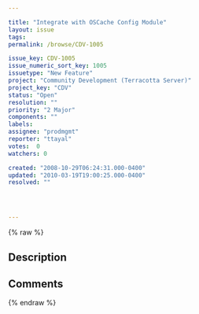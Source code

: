 ```yaml
---

title: "Integrate with OSCache Config Module"
layout: issue
tags: 
permalink: /browse/CDV-1005

issue_key: CDV-1005
issue_numeric_sort_key: 1005
issuetype: "New Feature"
project: "Community Development (Terracotta Server)"
project_key: "CDV"
status: "Open"
resolution: ""
priority: "2 Major"
components: ""
labels: 
assignee: "prodmgmt"
reporter: "ttayal"
votes:  0
watchers: 0

created: "2008-10-29T06:24:31.000-0400"
updated: "2010-03-19T19:00:25.000-0400"
resolved: ""




---
```


{% raw %}

## Description

<div markdown="1" class="description">



</div>

## Comments



{% endraw %}
